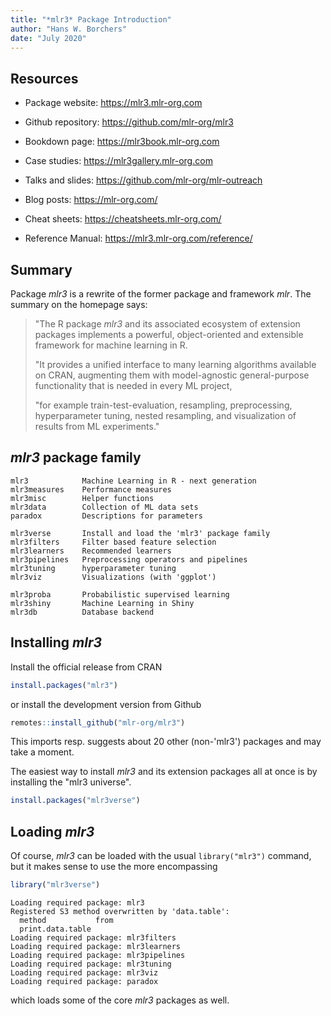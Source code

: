 ```yaml
---
title: "*mlr3* Package Introduction"
author: "Hans W. Borchers"
date: "July 2020"
---
```



## Resources

* Package website: https://mlr3.mlr-org.com
* Github repository: https://github.com/mlr-org/mlr3
* Bookdown page: https://mlr3book.mlr-org.com
* Case studies: https://mlr3gallery.mlr-org.com

* Talks and slides: https://github.com/mlr-org/mlr-outreach
* Blog posts: https://mlr-org.com/
* Cheat sheets: https://cheatsheets.mlr-org.com/
* Reference Manual: https://mlr3.mlr-org.com/reference/


## Summary

Package *mlr3* is a rewrite of the former package and framework *mlr*. The summary on the homepage says:

> "The R package *mlr3* and its associated ecosystem of extension packages implements a powerful, object-oriented and extensible framework for machine learning in R.
> 
> "It provides a unified interface to many learning algorithms available on CRAN, augmenting them with model-agnostic general-purpose functionality that is needed in every ML project,
> 
> "for example train-test-evaluation, resampling, preprocessing, hyperparameter tuning, nested resampling, and visualization of results from ML experiments."


## *mlr3* package family

    mlr3            Machine Learning in R - next generation
    mlr3measures    Performance measures
    mlr3misc        Helper functions
    mlr3data        Collection of ML data sets
    paradox         Descriptions for parameters

    mlr3verse       Install and load the 'mlr3' package family
    mlr3filters     Filter based feature selection
    mlr3learners    Recommended learners
    mlr3pipelines   Preprocessing operators and pipelines
    mlr3tuning      hyperparameter tuning
    mlr3viz         Visualizations (with 'ggplot')

    mlr3proba       Probabilistic supervised learning
    mlr3shiny       Machine Learning in Shiny
    mlr3db          Database backend


## Installing *mlr3*

Install the official release from CRAN
```r
install.packages("mlr3")
```
or install the development version from Github
```r
remotes::install_github("mlr-org/mlr3")
```
This imports resp. suggests about 20 other (non-'mlr3') packages and may take a moment.

The easiest way to install *mlr3* and its extension packages all at once is by installing the "mlr3 universe".

```r
install.packages("mlr3verse")
```


## Loading *mlr3*

Of course, *mlr3* can be loaded with the usual `library("mlr3")` command, but it makes sense to use the more encompassing
```r
library("mlr3verse")
```
```
Loading required package: mlr3
Registered S3 method overwritten by 'data.table':
  method           from
  print.data.table     
Loading required package: mlr3filters
Loading required package: mlr3learners
Loading required package: mlr3pipelines
Loading required package: mlr3tuning
Loading required package: mlr3viz
Loading required package: paradox
```
which loads some of the core *mlr3* packages as well.

